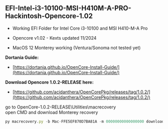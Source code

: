 ## EFI-Intel-i3-10100-MSI-H410M-A-PRO-Hackintosh-Opencore-1.02

*   Working EFI Folder for Intel Core i3-10100 and MSI H410-M-A Pro
    
*   Opencore v1.02 - Kexts updated 11/2024
    
*   MacOS 12 Monterey working (Ventura/Sonoma not tested yet)
    

**Dortania Guide:**

*   [https://dortania.github.io/OpenCore-Install-Guide/](https://dortania.github.io/OpenCore-Install-Guide/)
    


**Download Opencore 1.0.2-RELEASE here:**

*	[https://github.com/acidanthera/OpenCorePkg/releases/tag/1.0.2/](https://github.com/acidanthera/OpenCorePkg/releases/tag/1.0.2/)



go to OpenCore-1.0.2-RELEASE\Utilities\macrecovery  
open CMD and download Monterey recovery

```javascript
py macrecovery.py -b Mac-FFE5EF870D7BA81A -m 00000000000000000 download
```
